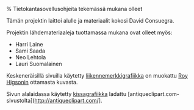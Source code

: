 % Tietokantasovellusohjeita tekemässä mukana olleet
<!-- hidden! -->

Tämän projektin laittoi alulle ja materiaalit kokosi David Consuegra.

Projektin lähdemateriaaleja tuottamassa mukana ovat olleet myös:

* Harri Laine
* Sami Saada
* Neo Lehtola
* Lauri Suomalainen

Keskeneräisillä sivuilla käytetty 
[liikennemerkkigrafiikka](http://www.fotopedia.com/items/roytheboy-PQI7mhl7dt8) 
on muokattu [Roy Higsonin](http://www.fotopedia.com/users/roytheboy) ottamasta kuvasta.

Sivun alalaidassa käytetty [kissagrafiikka](http://antiqueclipart.com/image.php/two-kittens-one-with-blue-bow.html)
ladattu [antiqueclipart.com-sivustolta](http://antiqueclipart.com/].
